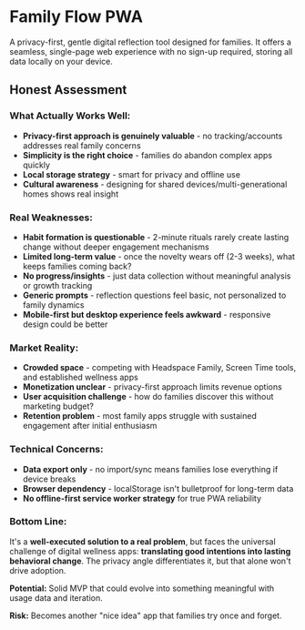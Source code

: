 # Family Flow PWA

A privacy-first, gentle digital reflection tool designed for families. It offers a seamless, single-page web experience with no sign-up required, storing all data locally on your device.

## Honest Assessment

### What Actually Works Well:
- **Privacy-first approach is genuinely valuable** - no tracking/accounts addresses real family concerns
- **Simplicity is the right choice** - families do abandon complex apps quickly
- **Local storage strategy** - smart for privacy and offline use
- **Cultural awareness** - designing for shared devices/multi-generational homes shows real insight

### Real Weaknesses:
- **Habit formation is questionable** - 2-minute rituals rarely create lasting change without deeper engagement mechanisms
- **Limited long-term value** - once the novelty wears off (2-3 weeks), what keeps families coming back?
- **No progress/insights** - just data collection without meaningful analysis or growth tracking
- **Generic prompts** - reflection questions feel basic, not personalized to family dynamics
- **Mobile-first but desktop experience feels awkward** - responsive design could be better

### Market Reality:
- **Crowded space** - competing with Headspace Family, Screen Time tools, and established wellness apps
- **Monetization unclear** - privacy-first approach limits revenue options
- **User acquisition challenge** - how do families discover this without marketing budget?
- **Retention problem** - most family apps struggle with sustained engagement after initial enthusiasm

### Technical Concerns:
- **Data export only** - no import/sync means families lose everything if device breaks
- **Browser dependency** - localStorage isn't bulletproof for long-term data
- **No offline-first service worker strategy** for true PWA reliability

### Bottom Line:
It's a **well-executed solution to a real problem**, but faces the universal challenge of digital wellness apps: **translating good intentions into lasting behavioral change**. The privacy angle differentiates it, but that alone won't drive adoption.

**Potential:** Solid MVP that could evolve into something meaningful with usage data and iteration.

**Risk:** Becomes another "nice idea" app that families try once and forget.
